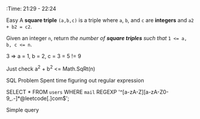 :Time: 21:29 - 22:24

Easy
A **square triple** `(a,b,c)` is a triple where `a`, `b`, and `c` are **integers** and `a2 + b2 = c2`.

Given an integer `n`, return _the number of **square triples** such that_ `1 <= a, b, c <= n`.

3 => a = 1, b = 2, c = 3 = 5 != 9

Just check a<sup>2</sup> + b<sup>2</sup> <= Math.SqRt(n)

SQL Problem
Spent time figuring out regular expression

SELECT * FROM `users` WHERE `mail` REGEXP '^[a-zA-Z][a-zA-Z0-9_.-]*@leetcode[.]com$';

Simple query